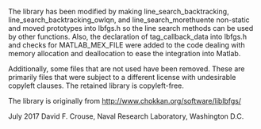 The library has been modified by making line_search_backtracking,
line_search_backtracking_owlqn, and line_search_morethuente non-static and
moved prototypes into lbfgs.h so the line search methods can be used by
other functions. Also, the declaration of tag_callback_data into lbfgs.h
and checks for MATLAB_MEX_FILE were added to the code dealing with memory
allocation and deallocation to ease the integration into Matlab.

Additionally, some files that are not used have been removed. These are
primarily files that were subject to a different license with undesirable
copyleft clauses. The retained library is copyleft-free.

The library is originally from
http://www.chokkan.org/software/liblbfgs/

July 2017 David F. Crouse, Naval Research Laboratory, Washington D.C.